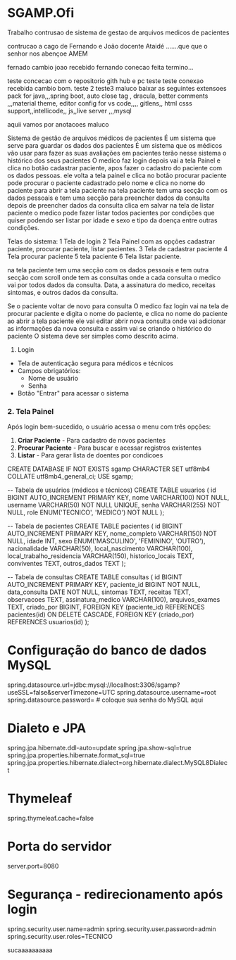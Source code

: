 # SGAMP.Ofi
Trabalho contrusao de sistema de gestao de arquivos medicos de pacientes
 
contrucao a cago de Fernando e João docente Ataidé .......que que o senhor nos abençoe
AMEM


fernado cambio
joao recebido
fernando conecao feita termino...

teste concecao com o repositorio gith hub e pc teste teste
conexao recebida cambio bom.
teste 2
teste3
maluco baixar as seguintes extensoes pack for java,,,spring boot, auto close tag , dracula, better comments ,,,material theme, editor config for vs code,,,, gitlens,, html csss support,,intellicode,, js,,live server ,,,mysql




aquii vamos por anotacoes maluco 

Sistema de gestão de arquivos médicos de pacientes
É um sistema que serve para guardar os dados dos pacientes 
É um sistema que os médicos vão usar para fazer as suas avaliações em pacientes terão nesse sistema o histórico dos seus pacientes
O medico faz login 
depois vai a tela Painel e clica no botão cadastrar paciente, 
apos fazer o cadastro do paciente com os dados pessoas.  ele volta a tela painel e clica no botão procurar paciente pode procurar o paciente cadastrado pelo nome e clica no nome do paciente para abrir a tela paciente
na tela paciente tem uma secção com os dados pessoais e tem uma secção para preencher dados da consulta depois de preencher dados da consulta clica em salvar 
na tela de listar paciente o medico pode fazer listar todos pacientes por condições que quiser podendo ser listar por idade e sexo e tipo da doença entre outras condições.

Telas do sistema:
1 Tela de login
2 Tela Painel com as opções cadastrar paciente, procurar paciente, listar pacientes.
3 Tela de cadastrar paciente
4 Tela procurar paciente
5 tela paciente 
6 Tela listar paciente.


na tela paciente tem uma secção com os dados pessoais e tem outra secção com scroll onde tem as consultas onde a cada consulta o medico vai por todos dados da consulta. Data, a assinatura do medico, receitas sintomas, e outros dados da consulta.

Se o paciente voltar de novo para consulta O medico faz login vai na tela de procurar paciente e digita o nome do paciente, e clica no nome do paciente ao abrir a tela paciente ele vai editar abrir nova consulta onde vai adicionar as informações da nova consulta e assim vai se criando o histórico do paciente
O sistema deve ser simples como descrito acima.

1.	Login
- Tela de autenticação segura para médicos e técnicos
- Campos obrigatórios:
  - Nome de usuário
  - Senha
- Botão "Entrar" para acessar o sistema

### 2. Tela Painel
Após login bem-sucedido, o usuário acessa o menu com três opções:
1. **Criar Paciente** - Para cadastro de novos pacientes
2. **Procurar Paciente** - Para buscar e acessar registros existentes
3. **Listar** - Para gerar lista de doentes por condicoes 



CREATE DATABASE IF NOT EXISTS sgamp CHARACTER SET utf8mb4 COLLATE utf8mb4_general_ci;
USE sgamp;

-- Tabela de usuários (médicos e técnicos)
CREATE TABLE usuarios (
    id BIGINT AUTO_INCREMENT PRIMARY KEY,
    nome VARCHAR(100) NOT NULL,
    username VARCHAR(50) NOT NULL UNIQUE,
    senha VARCHAR(255) NOT NULL,
    role ENUM('TECNICO', 'MEDICO') NOT NULL
);

-- Tabela de pacientes
CREATE TABLE pacientes (
    id BIGINT AUTO_INCREMENT PRIMARY KEY,
    nome_completo VARCHAR(150) NOT NULL,
    idade INT,
    sexo ENUM('MASCULINO', 'FEMININO', 'OUTRO'),
    nacionalidade VARCHAR(50),
    local_nascimento VARCHAR(100),
    local_trabalho_residencia VARCHAR(150),
    historico_locais TEXT,
    conviventes TEXT,
    outros_dados TEXT
);

-- Tabela de consultas
CREATE TABLE consultas (
    id BIGINT AUTO_INCREMENT PRIMARY KEY,
    paciente_id BIGINT NOT NULL,
    data_consulta DATE NOT NULL,
    sintomas TEXT,
    receitas TEXT,
    observacoes TEXT,
    assinatura_medico VARCHAR(100),
    arquivos_exames TEXT,
    criado_por BIGINT,
    FOREIGN KEY (paciente_id) REFERENCES pacientes(id) ON DELETE CASCADE,
    FOREIGN KEY (criado_por) REFERENCES usuarios(id)
);


# Configuração do banco de dados MySQL
spring.datasource.url=jdbc:mysql://localhost:3306/sgamp?useSSL=false&serverTimezone=UTC
spring.datasource.username=root
spring.datasource.password=  # coloque sua senha do MySQL aqui

# Dialeto e JPA
spring.jpa.hibernate.ddl-auto=update
spring.jpa.show-sql=true
spring.jpa.properties.hibernate.format_sql=true
spring.jpa.properties.hibernate.dialect=org.hibernate.dialect.MySQL8Dialect

# Thymeleaf
spring.thymeleaf.cache=false

# Porta do servidor
server.port=8080

# Segurança - redirecionamento após login
spring.security.user.name=admin
spring.security.user.password=admin
spring.security.user.roles=TECNICO

sucaaaaaaaaaa
